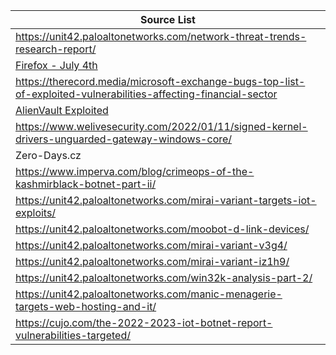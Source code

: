 |Source List|
|-----------|
|https://unit42.paloaltonetworks.com/network-threat-trends-research-report/|WIP
|[Firefox - July 4th](https://www.mozilla.org/en-US/security/advisories/mfsa2023-24/)
|https://therecord.media/microsoft-exchange-bugs-top-list-of-exploited-vulnerabilities-affecting-financial-sector|
|[AlienVault Exploited](https://otx.alienvault.com/indicator/cve/CVE-2017-6884)|
|https://www.welivesecurity.com/2022/01/11/signed-kernel-drivers-unguarded-gateway-windows-core/|
|Zero-Days.cz|
|https://www.imperva.com/blog/crimeops-of-the-kashmirblack-botnet-part-ii/|
|https://unit42.paloaltonetworks.com/mirai-variant-targets-iot-exploits/|
|https://unit42.paloaltonetworks.com/moobot-d-link-devices/|
|https://unit42.paloaltonetworks.com/mirai-variant-v3g4/|
|https://unit42.paloaltonetworks.com/mirai-variant-iz1h9/|
|https://unit42.paloaltonetworks.com/win32k-analysis-part-2/|
|https://unit42.paloaltonetworks.com/manic-menagerie-targets-web-hosting-and-it/|
|https://cujo.com/the-2022-2023-iot-botnet-report-vulnerabilities-targeted/|
